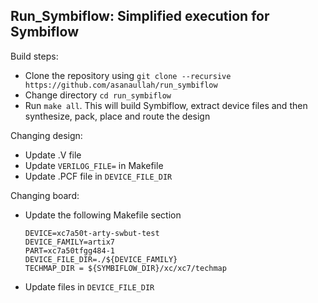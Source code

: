## Run_Symbiflow: Simplified execution for Symbiflow

Build steps: 

 - Clone the repository using ```git clone --recursive https://github.com/asanaullah/run_symbiflow```
 - Change directory ```cd run_symbiflow```
 - Run ```make all```. This will build Symbiflow, extract device files and then synthesize, pack, place and route the design
 
 

Changing design:
- Update .V file
- Update ```VERILOG_FILE=``` in Makefile
- Update .PCF file in ```DEVICE_FILE_DIR```



Changing board:
- Update the following Makefile section
  ``` 
  DEVICE=xc7a50t-arty-swbut-test
  DEVICE_FAMILY=artix7
  PART=xc7a50tfgg484-1
  DEVICE_FILE_DIR=./${DEVICE_FAMILY}
  TECHMAP_DIR = ${SYMBIFLOW_DIR}/xc/xc7/techmap
  ```
- Update files in  ```DEVICE_FILE_DIR```
